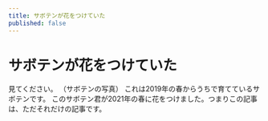 ```yaml
---
title: サボテンが花をつけていた
published: false
---
```


# サボテンが花をつけていた

見てください。
（サボテンの写真）
これは2019年の春からうちで育てているサボテンです。
このサボテン君が2021年の春に花をつけました。つまりこの記事は、ただそれだけの記事です。